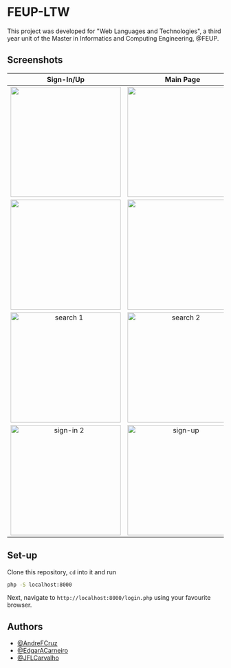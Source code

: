 # FEUP-LTW
This project was developed for "Web Languages and Technologies", a third year unit of the Master in Informatics and Computing Engineering, @FEUP.

## Screenshots
| Sign-In/Up | Main Page | Others |
|:---:|:---:|:---:|
|[<img src="https://user-images.githubusercontent.com/13498941/34486597-92fb5d68-efc8-11e7-9707-0a702aa150d9.png" width="256" heigth="256">](https://user-images.githubusercontent.com/13498941/34486597-92fb5d68-efc8-11e7-9707-0a702aa150d9.png)|[<img src="https://user-images.githubusercontent.com/13498941/34486598-931ccf16-efc8-11e7-9592-4428b62efd30.png" width="256" heigth="256">](https://user-images.githubusercontent.com/13498941/34486598-931ccf16-efc8-11e7-9592-4428b62efd30.png)|[<img src="https://user-images.githubusercontent.com/13498941/34486599-93383a12-efc8-11e7-913c-10c4873204cc.png" width="256" heigth="256">](https://user-images.githubusercontent.com/13498941/34486599-93383a12-efc8-11e7-913c-10c4873204cc.png)|
|[<img src="https://user-images.githubusercontent.com/13498941/34486600-9353cca0-efc8-11e7-87fa-f75e4768a7b1.png" width="256" heigth="256">](https://user-images.githubusercontent.com/13498941/34486600-9353cca0-efc8-11e7-87fa-f75e4768a7b1.png)|[<img src="https://user-images.githubusercontent.com/13498941/34486608-93eac1f0-efc8-11e7-811e-d4a68ec605cb.png" width="256" heigth="256">](https://user-images.githubusercontent.com/13498941/34486608-93eac1f0-efc8-11e7-811e-d4a68ec605cb.png)|[<img src="https://user-images.githubusercontent.com/13498941/34486603-9390d960-efc8-11e7-807a-3b52610dc883.png" width="256" heigth="256">](https://user-images.githubusercontent.com/13498941/34486603-9390d960-efc8-11e7-807a-3b52610dc883.png)|
|<img width="256" heigth="256" alt="search 1" src="https://user-images.githubusercontent.com/13498941/34486606-93aeb246-efc8-11e7-98c6-4589e53d658d.png">|<img width="256" heigth="256" alt="search 2" src="https://user-images.githubusercontent.com/13498941/34486607-93cef02e-efc8-11e7-8b53-95d283c6e988.png">|<img width="256" heigth="256" alt="task_menu" src="https://user-images.githubusercontent.com/13498941/34486611-94719b80-efc8-11e7-8715-ba4e87a88651.png">|
|<img width="256" heigth="256" alt="sign-in 2" src="https://user-images.githubusercontent.com/13498941/34486609-941f4ad8-efc8-11e7-8184-a385c51cd1fb.png">|<img width="256" heigth="256" alt="sign-up" src="https://user-images.githubusercontent.com/13498941/34486610-944a9422-efc8-11e7-83d0-e0c426a0b1f6.png">|<img width="256" heigth="256" alt="task_menu 2" src="https://user-images.githubusercontent.com/13498941/34486612-94a2cb74-efc8-11e7-8c47-de45c39f84cd.png">|

## Set-up
Clone this repository, ```cd``` into it and run
```bash
php -S localhost:8000
```

Next, navigate to ```http://localhost:8000/login.php``` using your favourite browser.

## Authors
* [@AndreFCruz](https://github.com/AndreFCruz)
* [@EdgarACarneiro](https://github.com/edgaracarneiro)
* [@JFLCarvalho](https://github.com/jflcarvalho)
